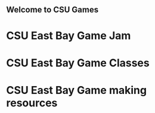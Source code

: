 ## Welcome to CSU Games

# CSU East Bay Game Jam 
# CSU East Bay Game Classes 
# CSU East Bay Game making resources
